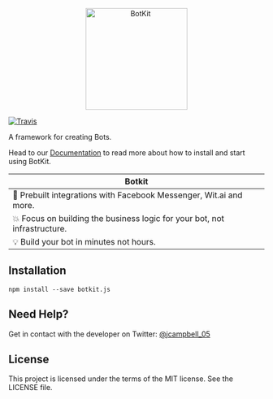 <p align="center">
<img alt="BotKit" src="http://pozi-js.github.io/Pozi/Images/Logo.png" height="200" />
</p>

[![Travis](https://img.shields.io/travis/BotKit-js/BotKit.js.svg?maxAge=2592000)](https://github.com/BotKit-js/BotKit.js)

A framework for creating Bots.

Head to our [Documentation](https://github.com/jcampbell05/BotKit.js/wiki) to read more about how to install and start using BotKit.

| Botkit        |
| ------------- |
| :rocket: Prebuilt integrations with Facebook Messenger, Wit.ai and more. |
| :boom: Focus on building the business logic for your bot, not infrastructure. |
| :bulb: Build your bot in minutes not hours. |

## Installation

```
npm install --save botkit.js
```

## Need Help?

Get in contact with the developer on Twitter: [@jcampbell_05](https://twitter.com/jcampbell_05)

## License

This project is licensed under the terms of the MIT license. See the LICENSE file.
